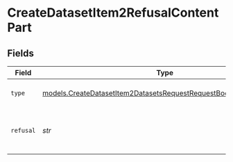 # CreateDatasetItem2RefusalContentPart


## Fields

| Field                                                                                                                                      | Type                                                                                                                                       | Required                                                                                                                                   | Description                                                                                                                                |
| ------------------------------------------------------------------------------------------------------------------------------------------ | ------------------------------------------------------------------------------------------------------------------------------------------ | ------------------------------------------------------------------------------------------------------------------------------------------ | ------------------------------------------------------------------------------------------------------------------------------------------ |
| `type`                                                                                                                                     | [models.CreateDatasetItem2DatasetsRequestRequestBodyMessages4Type](../models/createdatasetitem2datasetsrequestrequestbodymessages4type.md) | :heavy_check_mark:                                                                                                                         | The type of the content part.                                                                                                              |
| `refusal`                                                                                                                                  | *str*                                                                                                                                      | :heavy_check_mark:                                                                                                                         | The refusal message generated by the model.                                                                                                |